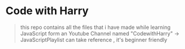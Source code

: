 # Code with Harry
> this repo contains all the files that i have made while learning JavaScript form an Youtube Channel named "CodewithHarry" -> JavaScriptPlaylist
> can take reference , it's beginner friendly
